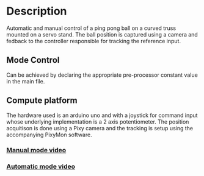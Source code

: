 # Description

Automatic and manual control of a ping pong ball on a curved truss mounted on a servo stand. The ball position is captured using
a camera and fedback to the controller responsible for tracking the reference input.

## Mode Control

Can be achieved by declaring the appropriate pre-processor constant value in the main file.

## Compute platform

The hardware used is an arduino uno and with a joystick for command input whose underlying implementation is a 2 axis potentiometer. The position acquitison is done using a Pixy camera and the tracking is setup using the accompanying PixyMon software.

### [Manual mode video](https://www.youtube.com/watch?v=Gwn9X6mq8wU)
### [Automatic mode video](https://www.youtube.com/watch?v=DCVG3v2UdTw)
